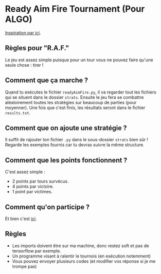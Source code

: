 # Ready Aim Fire Tournament (Pour ALGO)

[Inspiration par ici](https://github.com/carykh/PrisonersDilemmaTournament).

## Règles pour "R.A.F."

Le jeu est assez simple puisque pour un tour vous ne pouvez faire qu'une seule chose : tirer !

## Comment que ça marche ?

Quand tu exécutes le fichier `readyAimFire.py`, il va regarder tout les fichiers qui se situent dans le dossier `strats`. Ensuite le jeu fera se combattre aléatoirement toutes les stratégies sur beaucoup de parties (pour moyenner). Une fois que c'est finis, les résultats seront dans le fichier `results.txt`.

## Comment que on ajoute une stratégie ?

Il suffit de rajouter ton fichier `.py` dans le sous-dossier `strats` bien sûr ! Regarde les exemples fournis car tu devras suivre la même structure.

## Comment que les points fonctionnent ?

C'est assez simple : 
- 2 points par tours survécus.
- 4 points par victoire.
- 1 point par victimes.

## Comment qu'on participe ?

Et bien c'est [ici](https://forms.gle/2iufXNGSCMzxV6Cm6).

## Règles

- Les imports doivent être sur ma machine, donc restez soft et pas de tensorflow par exemple.
- Un programme visant à ralentir le tournois (en exécution notemment)
- Vous pouvez envoyer plusieurs codes (et modifier vos réponse si je me trompe pas)